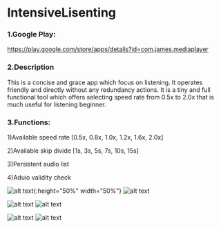 # IntensiveLisenting
### 1.Google Play:
https://play.google.com/store/apps/details?id=com.james.mediaplayer

### 2.Description
This is a concise and grace app which focus on listening. It operates friendly and directly without any redundancy actions. It is a tiny and full functional tool which offers selecting speed rate from 0.5x to 2.0x that is much useful for listening beginner.

### 3.Functions:
1)Available speed rate  [0.5x, 0.8x, 1.0x, 1.2x, 1.6x, 2.0x]

2)Available skip divide [1s, 3s, 5s, 7s, 10s, 15s]

3)Persistent audio list

4)Aduio validity check


![alt text](https://github.com/Jay-QingzhenHan/Jay-IntensiveListening/blob/master/screenshots/1957064944.jpg){:height="50%" width="50%"}
![alt text](https://github.com/Jay-QingzhenHan/Jay-IntensiveListening/blob/master/screenshots/1002828097.jpg)

![alt text](https://github.com/Jay-QingzhenHan/Jay-IntensiveListening/blob/master/screenshots/1403227013.jpg)
![alt text](https://github.com/Jay-QingzhenHan/Jay-IntensiveListening/blob/master/screenshots/1678014421.jpg)

![alt text](https://github.com/Jay-QingzhenHan/Jay-IntensiveListening/blob/master/screenshots/1400622038.jpg)
![alt text](https://github.com/Jay-QingzhenHan/Jay-IntensiveListening/blob/master/screenshots/266001124.jpg)
